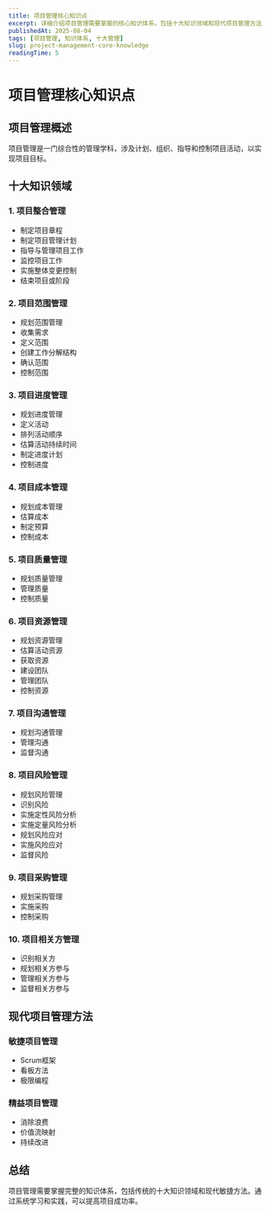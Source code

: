 ```yaml
---
title: 项目管理核心知识点
excerpt: 详细介绍项目管理需要掌握的核心知识体系，包括十大知识领域和现代项目管理方法
publishedAt: 2025-08-04
tags: [项目管理, 知识体系, 十大管理]
slug: project-management-core-knowledge
readingTime: 5
---
```


# 项目管理核心知识点

## 项目管理概述

项目管理是一门综合性的管理学科，涉及计划、组织、指导和控制项目活动，以实现项目目标。

## 十大知识领域

### 1. 项目整合管理
- 制定项目章程
- 制定项目管理计划
- 指导与管理项目工作
- 监控项目工作
- 实施整体变更控制
- 结束项目或阶段

### 2. 项目范围管理
- 规划范围管理
- 收集需求
- 定义范围
- 创建工作分解结构
- 确认范围
- 控制范围

### 3. 项目进度管理
- 规划进度管理
- 定义活动
- 排列活动顺序
- 估算活动持续时间
- 制定进度计划
- 控制进度

### 4. 项目成本管理
- 规划成本管理
- 估算成本
- 制定预算
- 控制成本

### 5. 项目质量管理
- 规划质量管理
- 管理质量
- 控制质量

### 6. 项目资源管理
- 规划资源管理
- 估算活动资源
- 获取资源
- 建设团队
- 管理团队
- 控制资源

### 7. 项目沟通管理
- 规划沟通管理
- 管理沟通
- 监督沟通

### 8. 项目风险管理
- 规划风险管理
- 识别风险
- 实施定性风险分析
- 实施定量风险分析
- 规划风险应对
- 实施风险应对
- 监督风险

### 9. 项目采购管理
- 规划采购管理
- 实施采购
- 控制采购

### 10. 项目相关方管理
- 识别相关方
- 规划相关方参与
- 管理相关方参与
- 监督相关方参与

## 现代项目管理方法

### 敏捷项目管理
- Scrum框架
- 看板方法
- 极限编程

### 精益项目管理
- 消除浪费
- 价值流映射
- 持续改进

## 总结

项目管理需要掌握完整的知识体系，包括传统的十大知识领域和现代敏捷方法。通过系统学习和实践，可以提高项目成功率。